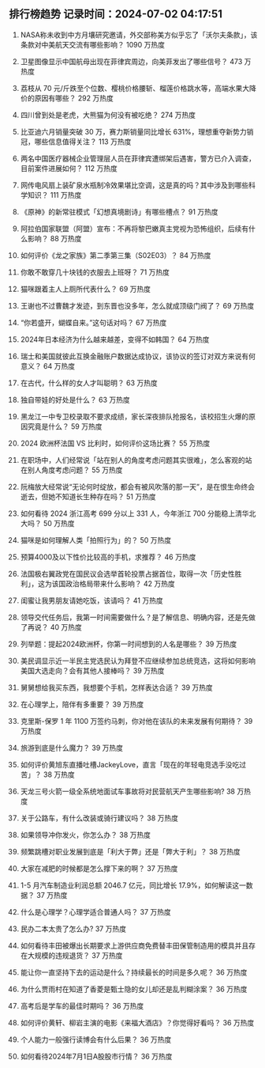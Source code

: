 
## 排行榜趋势 记录时间：2024-07-02 04:17:51
  
  1. NASA称未收到中方月壤研究邀请，外交部称美方似乎忘了「沃尔夫条款」，该条款对中美航天交流有哪些影响？ 1090 万热度
    
  2. 卫星图像显示中国航母出现在菲律宾周边，向美菲发出了哪些信号？ 473 万热度
    
  3. 荔枝从 70 元/斤跌至个位数、樱桃价格腰斩、榴莲价格跳水等，高端水果大降价的原因有哪些？ 292 万热度
    
  4. 四川曾到处是老虎，大熊猫为何没有被吃绝？ 274 万热度
    
  5. 比亚迪六月销量突破 30 万，赛力斯销量同比增长 631%，理想重夺新势力销冠，哪些信息值得关注？ 113 万热度
    
  6. 两名中国医疗器械企业管理层人员在菲律宾遭绑架后遇害，警方已介入调查，目前案件进展如何？ 112 万热度
    
  7. 网传电风扇上装矿泉水瓶制冷效果堪比空调，这是真的吗？其中涉及到哪些科学知识？ 111 万热度
    
  8. 《原神》的新常驻模式「幻想真境剧诗」有哪些槽点？ 91 万热度
    
  9. 阿拉伯国家联盟（阿盟）宣布：不再将黎巴嫩真主党视为恐怖组织，后续有什么影响？ 88 万热度
    
  10. 如何评价《龙之家族》第二季第三集（S02E03）？ 84 万热度
    
  11. 你敢不敢穿几十块钱的衣服去上班呀？ 71 万热度
    
  12. 猫咪跟着主人上厕所代表什么？ 69 万热度
    
  13. 王谢也不过曹魏才发迹，到东晋也没多年，怎么就成顶级门阀了？ 69 万热度
    
  14. “你若盛开，蝴蝶自来。”这句话对吗？ 67 万热度
    
  15. 2024年日本经济为什么越来越差，变得不如韩国？ 64 万热度
    
  16. 瑞士和美国就彼此互换金融账户数据达成协议，该协议的签订对双方来说有何意义？ 64 万热度
    
  17. 在古代，什么样的女人才叫聪明？ 63 万热度
    
  18. 独自带娃的好处是什么？ 63 万热度
    
  19. 黑龙江一中专卫校录取不要求成绩，家长深夜排队抢报名，该校招生火爆的原因究竟是什么？ 59 万热度
    
  20. 2024 欧洲杯法国 VS 比利时，如何评价这场比赛？ 55 万热度
    
  21. 在职场中，人们经常说「站在别人的角度考虑问题其实很难」，怎么客观的站在别人角度考虑问题？ 55 万热度
    
  22. 阮梅放大经常说“无论何时绽放，都会有被风吹落的那一天”，是在恨生命终会逝去，但她不知道长生种存在吗？ 51 万热度
    
  23. 如何看待 2024 浙江高考 699 分以上 331 人，今年浙江 700 分能稳上清华北大吗？ 50 万热度
    
  24. 猫咪是如何理解人类「拍照行为」的？ 50 万热度
    
  25. 预算4000及以下性价比较高的手机，求推荐？ 46 万热度
    
  26. 法国极右翼政党在国民议会选举首轮投票占据首位，取得一次「历史性胜利」，这为该国政治格局带来什么影响？ 42 万热度
    
  27. 闺蜜让我男朋友请她吃饭，该请吗？ 41 万热度
    
  28. 领导交代任务后，我第一时间需要做什么？是了解信息、明确内容，还是先做了再说？ 40 万热度
    
  29. 列举题：提起2024欧洲杯，你第一时间想到的人名是哪些？ 39 万热度
    
  30. 美民调显示近一半民主党选民认为拜登不应继续参加总统竞选，这将如何影响美国大选走向？会有其他人接棒吗？ 39 万热度
    
  31. 舅舅想给我买东西，我想要个手机，怎样表达合适？ 39 万热度
    
  32. 在心理学上，陪伴有多重要？ 39 万热度
    
  33. 克里斯-保罗 1 年 1100 万签约马刺，你对他在该队的未来发展有何期待？ 39 万热度
    
  34. 旅游到底是什么魔力？ 39 万热度
    
  35. 如何评价黄旭东直播吐槽JackeyLove，直言「现在的年轻电竞选手没吃过苦」？ 38 万热度
    
  36. 天龙三号火箭一级全系统地面试车事故将对民营航天产生哪些影响? 38 万热度
    
  37. 关于公路车，有什么改装或骑行建议吗？ 38 万热度
    
  38. 如果领导冲你发火，你怎么办？ 38 万热度
    
  39. 频繁跳槽对职业发展到底是「利大于弊」还是「弊大于利」？ 38 万热度
    
  40. 大家在减肥的时候都是怎么撑下来的啊？ 37 万热度
    
  41. 1-5 月汽车制造业利润总额 2046.7 亿元，同比增长 17.9%，如何解读这一数据？ 37 万热度
    
  42. 什么是心理学？心理学适合普通人吗？ 37 万热度
    
  43. 民办二本太贵了怎么办? 37 万热度
    
  44. 如何看待丰田被爆出长期要求上游供应商免费替丰田保管制造用的模具并且存在大规模的违规退货？ 37 万热度
    
  45. 能让你一直坚持下去的运动是什么？持续最长的时间是多久呢？ 36 万热度
    
  46. 为什么贾雨村在知道了香菱是甄士隐的女儿却还是乱判糊涂案？ 36 万热度
    
  47. 高考后是学车的最佳时期吗？ 36 万热度
    
  48. 如何评价黄轩、柳岩主演的电影《来福大酒店》？你觉得好看吗？ 36 万热度
    
  49. 个人能力一般强行读博会有什么后果？ 36 万热度
    
  50. 如何看待2024年7月1日A股股市行情？ 36 万热度
    